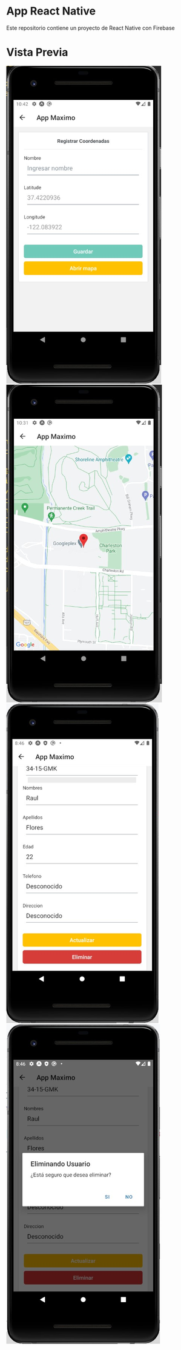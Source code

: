 # App React Native
Este repositorio contiene un proyecto de React Native con Firebase

# Vista Previa
![Preview 1](preview/preview1.png)
![Preview 2](preview/preview2.png)
![Preview 3](preview/preview3.png)
![Preview 4](preview/preview4.png)